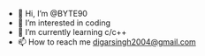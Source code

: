 - 👋 Hi, I’m @BYTE90
- 👀 I’m interested in coding
- 🌱 I’m currently learning c/c++
- 📫 How to reach me digarsingh2004@gmail.com

<!---
BYTE90/BYTE90 is a ✨ special ✨ repository because its `README.md` (this file) appears on your GitHub profile.
You can click the Preview link to take a look at your changes.
--->

